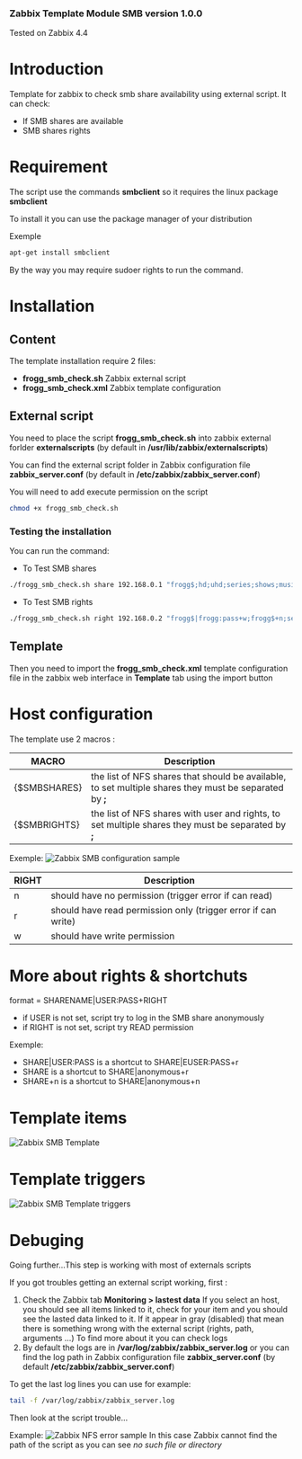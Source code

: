 ### Zabbix Template Module SMB version 1.0.0

Tested on Zabbix 4.4

# Introduction
Template for zabbix to check smb share availability using external script.
It can check:
* If SMB shares are available
* SMB shares rights

# Requirement
The script use the commands **smbclient** so it requires the linux package **smbclient**

To install it you can use the package manager of your distribution

Exemple
```bash
apt-get install smbclient
```
By the way you may require sudoer rights to run the command.

# Installation

## Content
The template installation require 2 files:
* **frogg_smb_check.sh** Zabbix external script
* **frogg_smb_check.xml** Zabbix template configuration

## External script

You need to place the script **frogg_smb_check.sh** into zabbix external forlder **externalscripts** (by default in **/usr/lib/zabbix/externalscripts**) 

You can find the external script folder in Zabbix configuration file **zabbix_server.conf** (by default in **/etc/zabbix/zabbix_server.conf**)

You will need to add execute permission on the script
```bash
chmod +x frogg_smb_check.sh 
```

### Testing the installation
You can run the command:
- To Test SMB shares
```bash
./frogg_smb_check.sh share 192.168.0.1 "frogg$;hd;uhd;series;shows;musics"
```
- To Test SMB rights
```bash
./frogg_smb_check.sh right 192.168.0.2 "frogg$|frogg:pass+w;frogg$+n;series+w;uhd+w;hd+w;shows+w;musics+w;temp+r;temp|user:pass+w"
```
## Template

Then you need to import the **frogg_smb_check.xml** template configuration file in the zabbix web interface in **Template** tab using the import button

# Host configuration
The template use 2 macros :

MACRO | Description
----- | -----------
{$SMBSHARES} | the list of NFS shares that should be available, to set multiple shares they must be separated by **;**
{$SMBRIGHTS} | the list of NFS shares with user and rights, to set multiple shares they must be separated by **;**

Exemple:
![Zabbix SMB configuration sample](https://tool.frogg.fr/upload/github/zabbix-smb/macros.png)

RIGHT | Description
----- | -----------
n | should have no permission (trigger error if can read)
r | should have read permission only (trigger error if can write)
w | should have write permission

# More about rights & shortchuts
format = SHARENAME|USER:PASS+RIGHT
* if USER is not set, script try to log in the SMB share anonymously
* if RIGHT is not set, script try READ permission

Exemple:
* SHARE|USER:PASS is a shortcut  to SHARE|EUSER:PASS+r
* SHARE is a shortcut to SHARE|anonymous+r
* SHARE+n is a shortcut to SHARE|anonymous+n

# Template items
![Zabbix SMB Template](https://tool.frogg.fr/upload/github/zabbix-smb/items.png)

# Template triggers
![Zabbix SMB Template triggers](https://tool.frogg.fr/upload/github/zabbix-smb/triggers.png)

# Debuging

Going further...This step is working with most of externals scripts

If you got troubles getting an external script working, first :
1. Check the Zabbix tab **Monitoring > lastest data**
If you select an host, you should see all items linked to it, check for your item and you should see the lasted data linked to it.
If it appear in gray (disabled) that mean there is something wrong with the external script (rights, path, arguments ...)
To find more about it you can check logs
2. By default the logs are in **/var/log/zabbix/zabbix_server.log** or you can find the log path in Zabbix configuration file **zabbix_server.conf** (by default **/etc/zabbix/zabbix_server.conf**)

To get the last log lines you can use for example:
```bash
tail -f /var/log/zabbix/zabbix_server.log
```
Then look at the script trouble...

Example:
![Zabbix NFS error sample](https://tool.frogg.fr/upload/github/zabbix-nfs/error.png)
In this case Zabbix cannot find the path of the script as you can see *no such file or directory*
